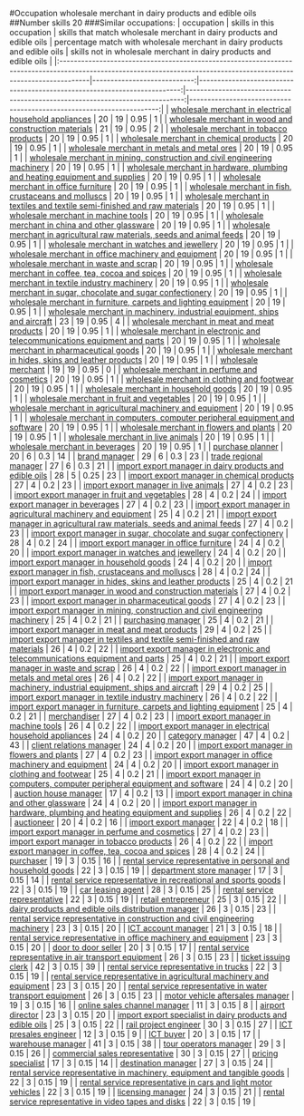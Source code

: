 #Occupation wholesale merchant in dairy products and edible oils
##Number skills 20
###Similar occupations:
| occupation                                                                                                                                                          |   skills in this occupation |   skills that match wholesale merchant in dairy products and edible oils |   percentage match with wholesale merchant in dairy products and edible oils |   skills not in wholesale merchant in dairy products and edible oils |
|:--------------------------------------------------------------------------------------------------------------------------------------------------------------------|----------------------------:|-------------------------------------------------------------------------:|-----------------------------------------------------------------------------:|---------------------------------------------------------------------:|
| [wholesale merchant in electrical household appliances](wholesale_merchant_in_electrical_household_appliances.md)                                                   |                          20 |                                                                       19 |                                                                         0.95 |                                                                    1 |
| [wholesale merchant in wood and construction materials](wholesale_merchant_in_wood_and_construction_materials.md)                                                   |                          21 |                                                                       19 |                                                                         0.95 |                                                                    2 |
| [wholesale merchant in tobacco products](wholesale_merchant_in_tobacco_products.md)                                                                                 |                          20 |                                                                       19 |                                                                         0.95 |                                                                    1 |
| [wholesale merchant in chemical products](wholesale_merchant_in_chemical_products.md)                                                                               |                          20 |                                                                       19 |                                                                         0.95 |                                                                    1 |
| [wholesale merchant in metals and metal ores](wholesale_merchant_in_metals_and_metal_ores.md)                                                                       |                          20 |                                                                       19 |                                                                         0.95 |                                                                    1 |
| [wholesale merchant in mining, construction and civil engineering machinery](wholesale_merchant_in_mining,_construction_and_civil_engineering_machinery.md)         |                          20 |                                                                       19 |                                                                         0.95 |                                                                    1 |
| [wholesale merchant in hardware, plumbing and heating equipment and supplies](wholesale_merchant_in_hardware,_plumbing_and_heating_equipment_and_supplies.md)       |                          20 |                                                                       19 |                                                                         0.95 |                                                                    1 |
| [wholesale merchant in office furniture](wholesale_merchant_in_office_furniture.md)                                                                                 |                          20 |                                                                       19 |                                                                         0.95 |                                                                    1 |
| [wholesale merchant in fish, crustaceans and molluscs](wholesale_merchant_in_fish,_crustaceans_and_molluscs.md)                                                     |                          20 |                                                                       19 |                                                                         0.95 |                                                                    1 |
| [wholesale merchant in textiles and textile semi-finished and raw materials](wholesale_merchant_in_textiles_and_textile_semi-finished_and_raw_materials.md)         |                          20 |                                                                       19 |                                                                         0.95 |                                                                    1 |
| [wholesale merchant in machine tools](wholesale_merchant_in_machine_tools.md)                                                                                       |                          20 |                                                                       19 |                                                                         0.95 |                                                                    1 |
| [wholesale merchant in china and other glassware](wholesale_merchant_in_china_and_other_glassware.md)                                                               |                          20 |                                                                       19 |                                                                         0.95 |                                                                    1 |
| [wholesale merchant in agricultural raw materials, seeds and animal feeds](wholesale_merchant_in_agricultural_raw_materials,_seeds_and_animal_feeds.md)             |                          20 |                                                                       19 |                                                                         0.95 |                                                                    1 |
| [wholesale merchant in watches and jewellery](wholesale_merchant_in_watches_and_jewellery.md)                                                                       |                          20 |                                                                       19 |                                                                         0.95 |                                                                    1 |
| [wholesale merchant in office machinery and equipment](wholesale_merchant_in_office_machinery_and_equipment.md)                                                     |                          20 |                                                                       19 |                                                                         0.95 |                                                                    1 |
| [wholesale merchant in waste and scrap](wholesale_merchant_in_waste_and_scrap.md)                                                                                   |                          20 |                                                                       19 |                                                                         0.95 |                                                                    1 |
| [wholesale merchant in coffee, tea, cocoa and spices](wholesale_merchant_in_coffee,_tea,_cocoa_and_spices.md)                                                       |                          20 |                                                                       19 |                                                                         0.95 |                                                                    1 |
| [wholesale merchant in textile industry machinery](wholesale_merchant_in_textile_industry_machinery.md)                                                             |                          20 |                                                                       19 |                                                                         0.95 |                                                                    1 |
| [wholesale merchant in sugar, chocolate and sugar confectionery](wholesale_merchant_in_sugar,_chocolate_and_sugar_confectionery.md)                                 |                          20 |                                                                       19 |                                                                         0.95 |                                                                    1 |
| [wholesale merchant in furniture, carpets and lighting equipment](wholesale_merchant_in_furniture,_carpets_and_lighting_equipment.md)                               |                          20 |                                                                       19 |                                                                         0.95 |                                                                    1 |
| [wholesale merchant in machinery, industrial equipment, ships and aircraft](wholesale_merchant_in_machinery,_industrial_equipment,_ships_and_aircraft.md)           |                          23 |                                                                       19 |                                                                         0.95 |                                                                    4 |
| [wholesale merchant in meat and meat products](wholesale_merchant_in_meat_and_meat_products.md)                                                                     |                          20 |                                                                       19 |                                                                         0.95 |                                                                    1 |
| [wholesale merchant in electronic and telecommunications equipment and parts](wholesale_merchant_in_electronic_and_telecommunications_equipment_and_parts.md)       |                          20 |                                                                       19 |                                                                         0.95 |                                                                    1 |
| [wholesale merchant in pharmaceutical goods](wholesale_merchant_in_pharmaceutical_goods.md)                                                                         |                          20 |                                                                       19 |                                                                         0.95 |                                                                    1 |
| [wholesale merchant in hides, skins and leather products](wholesale_merchant_in_hides,_skins_and_leather_products.md)                                               |                          20 |                                                                       19 |                                                                         0.95 |                                                                    1 |
| [wholesale merchant](wholesale_merchant.md)                                                                                                                         |                          19 |                                                                       19 |                                                                         0.95 |                                                                    0 |
| [wholesale merchant in perfume and cosmetics](wholesale_merchant_in_perfume_and_cosmetics.md)                                                                       |                          20 |                                                                       19 |                                                                         0.95 |                                                                    1 |
| [wholesale merchant in clothing and footwear](wholesale_merchant_in_clothing_and_footwear.md)                                                                       |                          20 |                                                                       19 |                                                                         0.95 |                                                                    1 |
| [wholesale merchant in household goods](wholesale_merchant_in_household_goods.md)                                                                                   |                          20 |                                                                       19 |                                                                         0.95 |                                                                    1 |
| [wholesale merchant in fruit and vegetables](wholesale_merchant_in_fruit_and_vegetables.md)                                                                         |                          20 |                                                                       19 |                                                                         0.95 |                                                                    1 |
| [wholesale merchant in agricultural machinery and equipment](wholesale_merchant_in_agricultural_machinery_and_equipment.md)                                         |                          20 |                                                                       19 |                                                                         0.95 |                                                                    1 |
| [wholesale merchant in computers, computer peripheral equipment and software](wholesale_merchant_in_computers,_computer_peripheral_equipment_and_software.md)       |                          20 |                                                                       19 |                                                                         0.95 |                                                                    1 |
| [wholesale merchant in flowers and plants](wholesale_merchant_in_flowers_and_plants.md)                                                                             |                          20 |                                                                       19 |                                                                         0.95 |                                                                    1 |
| [wholesale merchant in live animals](wholesale_merchant_in_live_animals.md)                                                                                         |                          20 |                                                                       19 |                                                                         0.95 |                                                                    1 |
| [wholesale merchant in beverages](wholesale_merchant_in_beverages.md)                                                                                               |                          20 |                                                                       19 |                                                                         0.95 |                                                                    1 |
| [purchase planner](purchase_planner.md)                                                                                                                             |                          20 |                                                                        6 |                                                                         0.3  |                                                                   14 |
| [brand manager](brand_manager.md)                                                                                                                                   |                          29 |                                                                        6 |                                                                         0.3  |                                                                   23 |
| [trade regional manager](trade_regional_manager.md)                                                                                                                 |                          27 |                                                                        6 |                                                                         0.3  |                                                                   21 |
| [import export manager in dairy products and edible oils](import_export_manager_in_dairy_products_and_edible_oils.md)                                               |                          28 |                                                                        5 |                                                                         0.25 |                                                                   23 |
| [import export manager in chemical products](import_export_manager_in_chemical_products.md)                                                                         |                          27 |                                                                        4 |                                                                         0.2  |                                                                   23 |
| [import export manager in live animals](import_export_manager_in_live_animals.md)                                                                                   |                          27 |                                                                        4 |                                                                         0.2  |                                                                   23 |
| [import export manager in fruit and vegetables](import_export_manager_in_fruit_and_vegetables.md)                                                                   |                          28 |                                                                        4 |                                                                         0.2  |                                                                   24 |
| [import export manager in beverages](import_export_manager_in_beverages.md)                                                                                         |                          27 |                                                                        4 |                                                                         0.2  |                                                                   23 |
| [import export manager in agricultural machinery and equipment](import_export_manager_in_agricultural_machinery_and_equipment.md)                                   |                          25 |                                                                        4 |                                                                         0.2  |                                                                   21 |
| [import export manager in agricultural raw materials, seeds and animal feeds](import_export_manager_in_agricultural_raw_materials,_seeds_and_animal_feeds.md)       |                          27 |                                                                        4 |                                                                         0.2  |                                                                   23 |
| [import export manager in sugar, chocolate and sugar confectionery](import_export_manager_in_sugar,_chocolate_and_sugar_confectionery.md)                           |                          28 |                                                                        4 |                                                                         0.2  |                                                                   24 |
| [import export manager in office furniture](import_export_manager_in_office_furniture.md)                                                                           |                          24 |                                                                        4 |                                                                         0.2  |                                                                   20 |
| [import export manager in watches and jewellery](import_export_manager_in_watches_and_jewellery.md)                                                                 |                          24 |                                                                        4 |                                                                         0.2  |                                                                   20 |
| [import export manager in household goods](import_export_manager_in_household_goods.md)                                                                             |                          24 |                                                                        4 |                                                                         0.2  |                                                                   20 |
| [import export manager in fish, crustaceans and molluscs](import_export_manager_in_fish,_crustaceans_and_molluscs.md)                                               |                          28 |                                                                        4 |                                                                         0.2  |                                                                   24 |
| [import export manager in hides, skins and leather products](import_export_manager_in_hides,_skins_and_leather_products.md)                                         |                          25 |                                                                        4 |                                                                         0.2  |                                                                   21 |
| [import export manager in wood and construction materials](import_export_manager_in_wood_and_construction_materials.md)                                             |                          27 |                                                                        4 |                                                                         0.2  |                                                                   23 |
| [import export manager in pharmaceutical goods](import_export_manager_in_pharmaceutical_goods.md)                                                                   |                          27 |                                                                        4 |                                                                         0.2  |                                                                   23 |
| [import export manager in mining, construction and civil engineering machinery](import_export_manager_in_mining,_construction_and_civil_engineering_machinery.md)   |                          25 |                                                                        4 |                                                                         0.2  |                                                                   21 |
| [purchasing manager](purchasing_manager.md)                                                                                                                         |                          25 |                                                                        4 |                                                                         0.2  |                                                                   21 |
| [import export manager in meat and meat products](import_export_manager_in_meat_and_meat_products.md)                                                               |                          29 |                                                                        4 |                                                                         0.2  |                                                                   25 |
| [import export manager in textiles and textile semi-finished and raw materials](import_export_manager_in_textiles_and_textile_semi-finished_and_raw_materials.md)   |                          26 |                                                                        4 |                                                                         0.2  |                                                                   22 |
| [import export manager in electronic and telecommunications equipment and parts](import_export_manager_in_electronic_and_telecommunications_equipment_and_parts.md) |                          25 |                                                                        4 |                                                                         0.2  |                                                                   21 |
| [import export manager in waste and scrap](import_export_manager_in_waste_and_scrap.md)                                                                             |                          26 |                                                                        4 |                                                                         0.2  |                                                                   22 |
| [import export manager in metals and metal ores](import_export_manager_in_metals_and_metal_ores.md)                                                                 |                          26 |                                                                        4 |                                                                         0.2  |                                                                   22 |
| [import export manager in machinery, industrial equipment, ships and aircraft](import_export_manager_in_machinery,_industrial_equipment,_ships_and_aircraft.md)     |                          29 |                                                                        4 |                                                                         0.2  |                                                                   25 |
| [import export manager in textile industry machinery](import_export_manager_in_textile_industry_machinery.md)                                                       |                          26 |                                                                        4 |                                                                         0.2  |                                                                   22 |
| [import export manager in furniture, carpets and lighting equipment](import_export_manager_in_furniture,_carpets_and_lighting_equipment.md)                         |                          25 |                                                                        4 |                                                                         0.2  |                                                                   21 |
| [merchandiser](merchandiser.md)                                                                                                                                     |                          27 |                                                                        4 |                                                                         0.2  |                                                                   23 |
| [import export manager in machine tools](import_export_manager_in_machine_tools.md)                                                                                 |                          26 |                                                                        4 |                                                                         0.2  |                                                                   22 |
| [import export manager in electrical household appliances](import_export_manager_in_electrical_household_appliances.md)                                             |                          24 |                                                                        4 |                                                                         0.2  |                                                                   20 |
| [category manager](category_manager.md)                                                                                                                             |                          47 |                                                                        4 |                                                                         0.2  |                                                                   43 |
| [client relations manager](client_relations_manager.md)                                                                                                             |                          24 |                                                                        4 |                                                                         0.2  |                                                                   20 |
| [import export manager in flowers and plants](import_export_manager_in_flowers_and_plants.md)                                                                       |                          27 |                                                                        4 |                                                                         0.2  |                                                                   23 |
| [import export manager in office machinery and equipment](import_export_manager_in_office_machinery_and_equipment.md)                                               |                          24 |                                                                        4 |                                                                         0.2  |                                                                   20 |
| [import export manager in clothing and footwear](import_export_manager_in_clothing_and_footwear.md)                                                                 |                          25 |                                                                        4 |                                                                         0.2  |                                                                   21 |
| [import export manager in computers, computer peripheral equipment and software](import_export_manager_in_computers,_computer_peripheral_equipment_and_software.md) |                          24 |                                                                        4 |                                                                         0.2  |                                                                   20 |
| [auction house manager](auction_house_manager.md)                                                                                                                   |                          17 |                                                                        4 |                                                                         0.2  |                                                                   13 |
| [import export manager in china and other glassware](import_export_manager_in_china_and_other_glassware.md)                                                         |                          24 |                                                                        4 |                                                                         0.2  |                                                                   20 |
| [import export manager in hardware, plumbing and heating equipment and supplies](import_export_manager_in_hardware,_plumbing_and_heating_equipment_and_supplies.md) |                          26 |                                                                        4 |                                                                         0.2  |                                                                   22 |
| [auctioneer](auctioneer.md)                                                                                                                                         |                          20 |                                                                        4 |                                                                         0.2  |                                                                   16 |
| [import export manager](import_export_manager.md)                                                                                                                   |                          22 |                                                                        4 |                                                                         0.2  |                                                                   18 |
| [import export manager in perfume and cosmetics](import_export_manager_in_perfume_and_cosmetics.md)                                                                 |                          27 |                                                                        4 |                                                                         0.2  |                                                                   23 |
| [import export manager in tobacco products](import_export_manager_in_tobacco_products.md)                                                                           |                          26 |                                                                        4 |                                                                         0.2  |                                                                   22 |
| [import export manager in coffee, tea, cocoa and spices](import_export_manager_in_coffee,_tea,_cocoa_and_spices.md)                                                 |                          28 |                                                                        4 |                                                                         0.2  |                                                                   24 |
| [purchaser](purchaser.md)                                                                                                                                           |                          19 |                                                                        3 |                                                                         0.15 |                                                                   16 |
| [rental service representative in personal and household goods](rental_service_representative_in_personal_and_household_goods.md)                                   |                          22 |                                                                        3 |                                                                         0.15 |                                                                   19 |
| [department store manager](department_store_manager.md)                                                                                                             |                          17 |                                                                        3 |                                                                         0.15 |                                                                   14 |
| [rental service representative in recreational and sports goods](rental_service_representative_in_recreational_and_sports_goods.md)                                 |                          22 |                                                                        3 |                                                                         0.15 |                                                                   19 |
| [car leasing agent](car_leasing_agent.md)                                                                                                                           |                          28 |                                                                        3 |                                                                         0.15 |                                                                   25 |
| [rental service representative](rental_service_representative.md)                                                                                                   |                          22 |                                                                        3 |                                                                         0.15 |                                                                   19 |
| [retail entrepreneur](retail_entrepreneur.md)                                                                                                                       |                          25 |                                                                        3 |                                                                         0.15 |                                                                   22 |
| [dairy products and edible oils distribution manager](dairy_products_and_edible_oils_distribution_manager.md)                                                       |                          26 |                                                                        3 |                                                                         0.15 |                                                                   23 |
| [rental service representative in construction and civil engineering machinery](rental_service_representative_in_construction_and_civil_engineering_machinery.md)   |                          23 |                                                                        3 |                                                                         0.15 |                                                                   20 |
| [ICT account manager](ICT_account_manager.md)                                                                                                                       |                          21 |                                                                        3 |                                                                         0.15 |                                                                   18 |
| [rental service representative in office machinery and equipment](rental_service_representative_in_office_machinery_and_equipment.md)                               |                          23 |                                                                        3 |                                                                         0.15 |                                                                   20 |
| [door to door seller](door_to_door_seller.md)                                                                                                                       |                          20 |                                                                        3 |                                                                         0.15 |                                                                   17 |
| [rental service representative in air transport equipment](rental_service_representative_in_air_transport_equipment.md)                                             |                          26 |                                                                        3 |                                                                         0.15 |                                                                   23 |
| [ticket issuing clerk](ticket_issuing_clerk.md)                                                                                                                     |                          42 |                                                                        3 |                                                                         0.15 |                                                                   39 |
| [rental service representative in trucks](rental_service_representative_in_trucks.md)                                                                               |                          22 |                                                                        3 |                                                                         0.15 |                                                                   19 |
| [rental service representative in agricultural machinery and equipment](rental_service_representative_in_agricultural_machinery_and_equipment.md)                   |                          23 |                                                                        3 |                                                                         0.15 |                                                                   20 |
| [rental service representative in water transport equipment](rental_service_representative_in_water_transport_equipment.md)                                         |                          26 |                                                                        3 |                                                                         0.15 |                                                                   23 |
| [motor vehicle aftersales manager](motor_vehicle_aftersales_manager.md)                                                                                             |                          19 |                                                                        3 |                                                                         0.15 |                                                                   16 |
| [online sales channel manager](online_sales_channel_manager.md)                                                                                                     |                          11 |                                                                        3 |                                                                         0.15 |                                                                    8 |
| [airport director](airport_director.md)                                                                                                                             |                          23 |                                                                        3 |                                                                         0.15 |                                                                   20 |
| [import export specialist in dairy products and edible oils](import_export_specialist_in_dairy_products_and_edible_oils.md)                                         |                          25 |                                                                        3 |                                                                         0.15 |                                                                   22 |
| [rail project engineer](rail_project_engineer.md)                                                                                                                   |                          30 |                                                                        3 |                                                                         0.15 |                                                                   27 |
| [ICT presales engineer](ICT_presales_engineer.md)                                                                                                                   |                          12 |                                                                        3 |                                                                         0.15 |                                                                    9 |
| [ICT buyer](ICT_buyer.md)                                                                                                                                           |                          20 |                                                                        3 |                                                                         0.15 |                                                                   17 |
| [warehouse manager](warehouse_manager.md)                                                                                                                           |                          41 |                                                                        3 |                                                                         0.15 |                                                                   38 |
| [tour operators manager](tour_operators_manager.md)                                                                                                                 |                          29 |                                                                        3 |                                                                         0.15 |                                                                   26 |
| [commercial sales representative](commercial_sales_representative.md)                                                                                               |                          30 |                                                                        3 |                                                                         0.15 |                                                                   27 |
| [pricing specialist](pricing_specialist.md)                                                                                                                         |                          17 |                                                                        3 |                                                                         0.15 |                                                                   14 |
| [destination manager](destination_manager.md)                                                                                                                       |                          27 |                                                                        3 |                                                                         0.15 |                                                                   24 |
| [rental service representative in machinery, equipment and tangible goods](rental_service_representative_in_machinery,_equipment_and_tangible_goods.md)             |                          22 |                                                                        3 |                                                                         0.15 |                                                                   19 |
| [rental service representative in cars and light motor vehicles](rental_service_representative_in_cars_and_light_motor_vehicles.md)                                 |                          22 |                                                                        3 |                                                                         0.15 |                                                                   19 |
| [licensing manager](licensing_manager.md)                                                                                                                           |                          24 |                                                                        3 |                                                                         0.15 |                                                                   21 |
| [rental service representative in video tapes and disks](rental_service_representative_in_video_tapes_and_disks.md)                                                 |                          22 |                                                                        3 |                                                                         0.15 |                                                                   19 |
